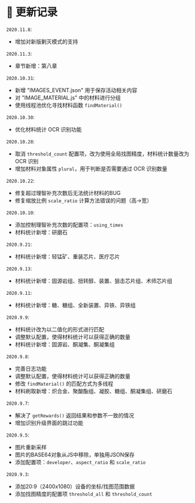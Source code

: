 # 🎨 更新记录

`2020.11.8`:

- 增加对新版剿灭模式的支持

`2020.11.3`:

- 章节新增：第八章

`2020.10.31`:

- 新增 "IMAGES_EVENT.json" 用于保存活动相关内容
- 对 "IMAGE_MATERIAL.js" 中的材料进行分组
- 使用线程池优化寻找材料函数 `findMaterial()`

`2020.10.30`:

- 优化材料统计 OCR 识别功能

`2020.10.28`:

- 取消 `threshold_count` 配置项，改为使用全局找图精度，材料统计数量改为 OCR 识别
- 增加材料对象属性 `plural`，用于判断是否需要通过 OCR 识别数量

`2020.10.22`:

- 修复超过理智补充次数后无法统计材料的BUG
- 修复缩放比例 `scale_ratio` 计算方法错误的问题（高->宽）

`2020.10.10`:

- 添加控制理智补充次数的配置项：`using_times`
- 材料统计新增：研磨石

`2020.9.21`:

- 材料统计新增：轻锰矿、重装芯片、医疗芯片

`2020.9.13`:

- 材料统计新增：固源岩组、扭转醇、装置、狙击芯片组、术师芯片组

`2020.9.11`:

- 材料统计新增：糖、糖组、全新装置、异铁、异铁组

`2020.9.9`:

- 材料统计改为以二值化的形式进行匹配
- 调整默认配置，使得材料统计可以获得正确的数量
- 材料统计新增：固源岩、酮凝集、酮凝集组

`2020.9.8`:

- 完善日志功能
- 调整默认配置，使得材料统计可以获得正确的数量
- 修改 `findMaterial()` 的匹配方式为多线程
- 材料刷取新增：炽合金、聚酸酯组、凝胶、糖组、酮凝集组、研磨石

`2020.9.7`:

- 解决了 `getRewards()` 返回结果和参数不一致的情况
- 增加识别升级界面的跳过功能

`2020.9.5`:

- 图片重新采样
- 图片的BASE64对象从JS中移除，单独用JSON保存
- 添加配置项：`developer`、`aspect_ratio` 和 `scale_ratio`


`2020.9.3`: 

- 添加20:9（2400x1080）设备的坐标/找图范围数据
- 添加找图精度的配置项 `threshold_all` 和 `threshold_count`
